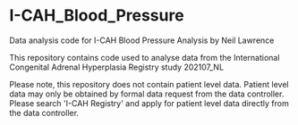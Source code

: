 # I-CAH_Blood_Pressure
Data analysis code for I-CAH Blood Pressure Analysis by Neil Lawrence

This repository contains code used to analyse data from the International Congenital Adrenal Hyperplasia Registry study 202107_NL

Please note, this repository does not contain patient level data. Patient level data may only be obtained by formal data request from the data controller. Please search 'I-CAH Registry' and apply for patient level data directly from the data controller.
